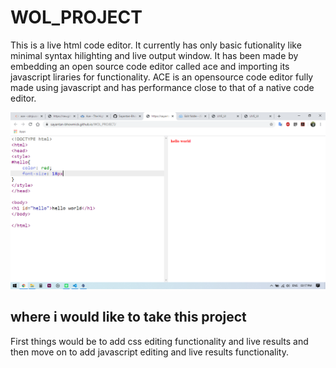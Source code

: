 # WOL_PROJECT
This is a live html code editor. It currently has only basic futionality like minimal syntax hilighting and live output window.
It has been made by embedding an open source code editor called ace and importing its javascript liraries for functionality.
ACE is an opensource code editor fully made using javascript and has performance close to that of a native code editor.


![Image](https://github.com/Sayantan-Bhowmick/WOL_PROJECT/blob/master/Screenshot%20(148).png)

## where i would like to take this project
First things would be to add css editing functionality and live results and then move on to add javascript editing and live results functionality.
